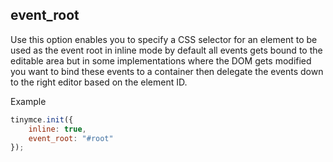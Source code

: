 ## event_root

Use this option enables you to specify a CSS selector for an element to be used as the event root in inline mode by default all events gets bound to the editable area but in some implementations where the DOM gets modified you want to bind these events to a container then delegate the events down to the right editor based on the element ID.

Example

```js
tinymce.init({
    inline: true,
    event_root: "#root"
});
```
